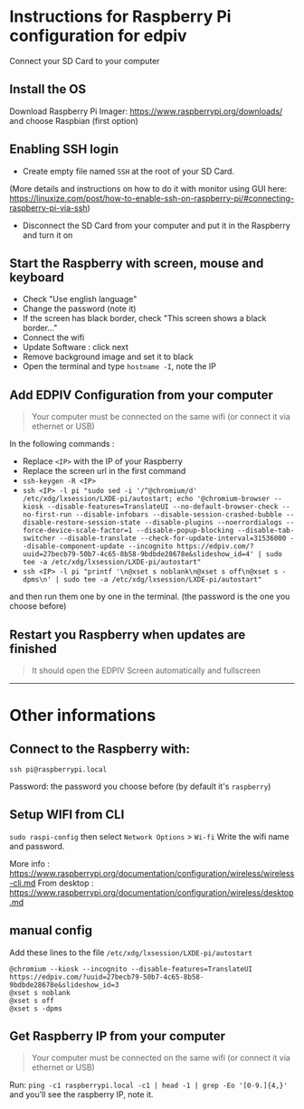 # Instructions for Raspberry Pi configuration for edpiv

Connect your SD Card to your computer

## Install the OS

Download Raspberry Pi Imager: https://www.raspberrypi.org/downloads/ and choose Raspbian (first option)

## Enabling SSH login

- Create empty file named `SSH` at the root of your SD Card.

(More details and instructions on how to do it with monitor using GUI here:
https://linuxize.com/post/how-to-enable-ssh-on-raspberry-pi/#connecting-raspberry-pi-via-ssh)

- Disconnect the SD Card from your computer and put it in the Raspberry and turn it on

## Start the Raspberry with screen, mouse and keyboard
- Check "Use english language"
- Change the password (note it)
- If the screen has black border, check "This screen shows a black border..."
- Connect the wifi
- Update Software : click next
- Remove background image and set it to black
- Open the terminal and type `hostname -I`, note the IP

## Add EDPIV Configuration from your computer

> Your computer must be connected on the same wifi (or connect it via ethernet or USB)

In the following commands :

- Replace `<IP>` with the IP of your Raspberry
- Replace the screen url in the first command 
- `ssh-keygen -R <IP>`
-  `ssh <IP> -l pi "sudo sed -i '/^@chromium/d' /etc/xdg/lxsession/LXDE-pi/autostart; echo '@chromium-browser --kiosk --disable-features=TranslateUI --no-default-browser-check
--no-first-run --disable-infobars --disable-session-crashed-bubble --disable-restore-session-state --disable-plugins --noerrordialogs --force-device-scale-factor=1 --disable-popup-blocking --disable-tab-switcher --disable-translate --check-for-update-interval=31536000 --disable-component-update --incognito https://edpiv.com/?uuid=27becb79-50b7-4c65-8b58-9bdbde28678e&slideshow_id=4' | sudo tee -a /etc/xdg/lxsession/LXDE-pi/autostart"`
- `ssh <IP> -l pi "printf '\n@xset s noblank\n@xset s off\n@xset s -dpms\n' | sudo tee -a /etc/xdg/lxsession/LXDE-pi/autostart"`

and then run them one by one in the terminal. (the password is the one you choose before)

## Restart you Raspberry when updates are finished

> It should open the EDPIV Screen automatically and fullscreen

----

# Other informations

## Connect to the Raspberry with: 

`ssh pi@raspberrypi.local`

Password: the password you choose before (by default it's `raspberry`)

## Setup WIFI from CLI

`sudo raspi-config` then select `Network Options` > `Wi-fi`
Write the wifi name and password.

More info : https://www.raspberrypi.org/documentation/configuration/wireless/wireless-cli.md
From desktop : https://www.raspberrypi.org/documentation/configuration/wireless/desktop.md


## manual config

Add these lines to the file `/etc/xdg/lxsession/LXDE-pi/autostart`

```
@chromium --kiosk --incognito --disable-features=TranslateUI https://edpiv.com/?uuid=27becb79-50b7-4c65-8b58-9bdbde28678e&slideshow_id=3
@xset s noblank
@xset s off
@xset s -dpms
```

## Get Raspberry IP from your computer

> Your computer must be connected on the same wifi (or connect it via ethernet or USB)

Run: `ping -c1 raspberrypi.local -c1 | head -1 | grep -Eo '[0-9.]{4,}'` and you'll see the raspberry IP, note it.
